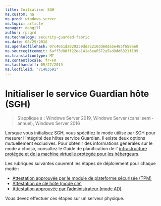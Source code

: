```yaml
---
title: Initialiser SGH
ms.custom: na
ms.prod: windows-server
ms.topic: article
manager: dongill
author: rpsqrd
ms.technology: security-guarded-fabric
ms.date: 08/29/2018
ms.openlocfilehash: 07c40b1da829239dda5210dde0dabe485f659ae0
ms.sourcegitcommit: 6aff3d88ff22ea141a6ea6572a5ad8dd6321f199
ms.translationtype: MT
ms.contentlocale: fr-FR
ms.lasthandoff: 09/27/2019
ms.locfileid: "71403591"
---
```

# <a name="initialize-the-host-guardian-service-hgs"></a>Initialiser le service Guardian hôte (SGH)

>S’applique à : Windows Server 2019, Windows Server (canal semi-annuel), Windows Server 2016

Lorsque vous initialisez SGH, vous spécifiez le mode utilisé par SGH pour mesurer l’intégrité des hôtes service Guardian. Il existe deux options mutuellement exclusives. Pour obtenir des informations générales sur le mode à choisir, consultez le Guide de planification de l' [infrastructure protégée et de la machine virtuelle protégée pour les hébergeurs](guarded-fabric-planning-for-hosters.md).

Les rubriques suivantes couvrent les étapes de déploiement pour chaque mode :

- [Attestation approuvée par le module de plateforme sécurisée (TPM)](guarded-fabric-initialize-hgs-tpm-mode.md)
- [Attestation de clé hôte (mode clé)](guarded-fabric-initialize-hgs-key-mode.md)
- [Attestation approuvée par l’administrateur (mode AD)](guarded-fabric-initialize-hgs-ad-mode.md)

Vous devez effectuer ces étapes sur un serveur physique.